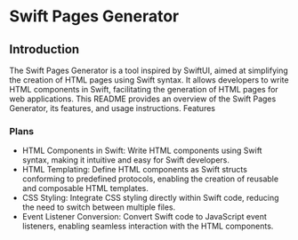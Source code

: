 # Swift Pages Generator

## Introduction

The Swift Pages Generator is a tool inspired by SwiftUI, aimed at simplifying the creation of HTML pages using Swift syntax. It allows developers to write HTML components in Swift, facilitating the generation of HTML pages for web applications. This README provides an overview of the Swift Pages Generator, its features, and usage instructions.
Features

### Plans

- HTML Components in Swift: Write HTML components using Swift syntax, making it intuitive and easy for Swift developers.
- HTML Templating: Define HTML components as Swift structs conforming to predefined protocols, enabling the creation of reusable and composable HTML templates.
- CSS Styling: Integrate CSS styling directly within Swift code, reducing the need to switch between multiple files.
- Event Listener Conversion: Convert Swift code to JavaScript event listeners, enabling seamless interaction with the HTML components.
